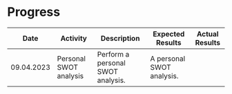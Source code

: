 # Progress

| Date       | Activity               | Description                       | Expected Results          | Actual Results |
|------------|------------------------|-----------------------------------|---------------------------|----------------|
| 09.04.2023 | Personal SWOT analysis | Perform a personal SWOT analysis. | A personal SWOT analysis. |                |
